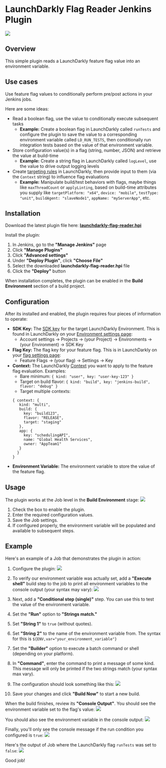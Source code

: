 # LaunchDarkly Flag Reader Jenkins Plugin

![](docs/images/logo.png)

## Overview

This simple plugin reads a LaunchDarkly feature flag value into an environment variable.

## Use cases

Use feature flag values to conditionally perform pre/post actions in your Jenkins jobs.

Here are some ideas:

- Read a boolean flag, use the value to conditionally execute subsequent tasks
  - **Example:** Create a boolean flag in LaunchDarkly called `runTests` and configure the plugin to save the value to
    a corresponding environment variable called `LD_RUN_TESTS`, then conditionally run integration tests based on the
    value of that
    environment variable.
- Store configuration value(s) in a flag (string, number, JSON) and retrieve the value at build-time
  - **Example:** Create a string flag in LaunchDarkly called `logLevel`, use the value to drive output logging levels
- Create [targeting rules](https://docs.launchdarkly.com/home/targeting-flags/targeting-rules) in LaunchDarkly, then
  provide input to them (via the `Context` string) to influence flag evaluations
  - **Example:** Manipulate build/test behaviors with flags, maybe things like `maxThreadCount` or `applyLinting`,
    based on
    build-time attributes you supply
    like `targetPlatform: "x64"`, `device: "mobile"`, `testType: "unit"`, `buildAgent: "slaveNode1"`, `appName: "myServerApp"`,
    etc.

## Installation

Download the latest plugin file here: **[launchdarkly-flag-reader.hpi](/releases/)**

Install the plugin:

1. In Jenkins, go to the **"Manage Jenkins"** page
2. Click **"Manage Plugins"**
3. Click **"Advanced settings"**
4. Under **"Deploy Plugin"**, click **"Choose File"**
5. Select the downloaded **launchdarkly-flag-reader.hpi** file
6. Click the **"Deploy"** button

When installation completes, the plugin can be enabled in the **Build Environment** section of a build project.

## Configuration

After its installed and enabled, the plugin requires four pieces of information to operate:

- **SDK Key:**
  The <a href="https://docs.launchdarkly.com/home/getting-started/setting-up/?q=sdk+key#setting-up-an-sdk">SDK key</a>
  for the target LaunchDarkly Environment. This is found in LaunchDarkly on
  your <a href="https://docs.launchdarkly.com/home/organize/environments/?q=environment#opening-environments">
  Environment
  settings page</a>:
  - Account settings -> Projects -> (your Project) -> Environments -> (your Environment) -> SDK Key
- **Flag Key:** The flag key for your feature flag. This is in LaunchDarkly on
  your <a href="https://docs.launchdarkly.com/home/creating-flags/settings/?q=flag+se#overview">flag settings page</a>:
  - Feature Flags -> (your flag) -> Settings -> Key
- **Context:** The
  LaunchDarkly [Context](https://docs.launchdarkly.com/home/contexts/">https://docs.launchdarkly.com/home/contexts/) you
  want to apply to the feature flag evaluation. Examples:
  - Bare minimum: `{ kind: "user", key: "user-key-123" }`
  - Target on build flavor: `{ kind: "build", key: "jenkins-build", flavor: "debug" }`
  - Target multiple contexts:
  ```
  { context: {
     kind: "multi",
     build: {
       key: "build123",
       flavor: "RELEASE",
       target: "staging"
     },
     app: {
       key: "schedulingAPI",
       name: "Global Health Services",
       owner: "AppTeam1"
     }
    }
  }
  ```
- **Environment Variable:** The environment variable to store the value of the feature flag.

## Usage

The plugin works at the Job level in the **Build Environment** stage:
![](docs/images/usage.png)

1. Check the box to enable the plugin.
2. Enter the required configuration values.
3. Save the Job settings.
4. If configured properly, the environment variable will be populated and available to subsequent steps.

## Example

Here's an example of a Job that demonstrates the plugin in action:

1. Configure the plugin:
   ![](docs/images/step1.png)

2. To verify our environment variable was actually set, add a **"Execute shell"** build step to the job to print all
   environment
   variables to the console output (your syntax may vary):
   ![](docs/images/step2.png)

3. Next, add a **"Conditional step (single)"** step. You can use this to test the value of the environment variable.
4. Set the **"Run"** option to **"Strings match."**
5. Set **"String 1"** to `true` (without quotes).
6. Set **"String 2"** to the name of the environment variable from. The syntax for this
   is `${ENV,var="your_environment_variable"}`
7. Set the **"Builder"** option to execute a batch command or shell (depending on your platform).
8. In **"Command"**, enter the command to print a message of some kind. This message will only be printed if the two
   strings match (your syntax max vary).
9. The configuration should look something like this:
   ![](docs/images/step3.png)

10. Save your changes and click **"Build Now"** to start a new build.

When the build finishes, review its **"Console Output"**. You should see the environment variable set to the flag's
value:
![](docs/images/step4.png)

You should also see the environment variable in the console output:
![](docs/images/step5.png)

Finally, you'll only see the console message if the run condition you configured is `true`:
![](docs/images/step6.png)

Here's the output of Job where the LaunchDarkly flag `runTests` was set to `false`:
![](docs/images/step7.png)

Good job!
